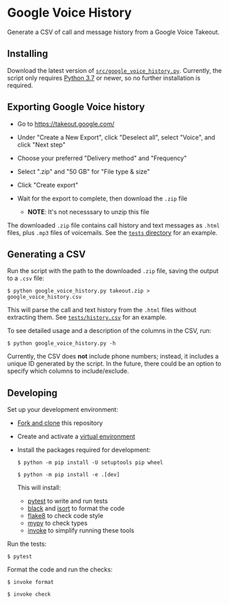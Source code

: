 # Google Voice History

Generate a CSV of call and message history from a Google Voice Takeout.

## Installing

Download the latest version of [`src/google_voice_history.py`](https://raw.githubusercontent.com/Mutual-Aid-Medford-and-Somerville/google-voice-history/main/src/google_voice_history.py). Currently, the script only requires [Python 3.7](https://www.python.org/downloads/) or newer, so no further installation is required.

## Exporting Google Voice history

- Go to <https://takeout.google.com/>

- Under "Create a New Export", click "Deselect all", select "Voice", and click "Next step"

- Choose your preferred "Delivery method" and "Frequency"

- Select ".zip" and "50 GB" for "File type & size"

- Click "Create export"

- Wait for the export to complete, then download the `.zip` file
    - **NOTE**: It's not necesssary to unzip this file

The downloaded `.zip` file contains call history and text messages as `.html` files, plus `.mp3` files of voicemails. See the [`tests` directory](./tests) for an example.

## Generating a CSV

Run the script with the path to the downloaded `.zip` file, saving the output to a `.csv` file:

```
$ python google_voice_history.py takeout.zip > google_voice_history.csv
```

This will parse the call and text history from the `.html` files without extracting them. See [`tests/history.csv`](./tests/history.csv) for an example.

To see detailed usage and a description of the columns in the CSV, run:

```
$ python google_voice_history.py -h
```

Currently, the CSV does **not** include phone numbers; instead, it includes a unique ID generated by the script. In the future, there could be an option to specify which columns to include/exclude.

## Developing

Set up your development environment:

- [Fork and clone](https://help.github.com/en/articles/fork-a-repo) this repository

- Create and activate a [virtual environment](https://docs.python.org/3/tutorial/venv.html)

- Install the packages required for development:

    ```
    $ python -m pip install -U setuptools pip wheel

    $ python -m pip install -e .[dev]
    ```

    This will install:

    - [pytest](https://docs.pytest.org/en/latest/) to write and run tests
    - [black](https://black.readthedocs.io/en/stable/) and [isort](https://pycqa.github.io/isort/) to format the code
    - [flake8](http://flake8.pycqa.org/en/latest/) to check code style
    - [mypy](https://mypy.readthedocs.io/en/latest/) to check types
    - [invoke](https://www.pyinvoke.org/) to simplify running these tools

Run the tests:

```
$ pytest
```

Format the code and run the checks:

```
$ invoke format

$ invoke check
```
